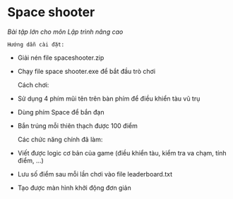 # Space shooter
*Bài tập lớn cho môn Lập trình nâng cao*

	Hướng dẫn cài đặt:
* Giải nén file spaceshooter.zip
* Chạy file space shooter.exe để bắt đầu trò chơi

	Cách chơi:
* Sử dụng 4 phím mũi tên trên bàn phím để điều khiển tàu vũ trụ
* Dùng phím Space để bắn đạn
* Bắn trúng mỗi thiên thạch được 100 điểm
	
	Các chức năng chính đã làm:
* Viết được logic cơ bản của game (điều khiển tàu, kiểm tra va chạm, tính điểm, ...)
* Lưu số điểm sau mỗi lần chơi vào file leaderboard.txt
* Tạo được màn hình khởi động đơn giản

